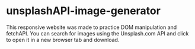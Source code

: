 # unsplashAPI-image-generator

This responsive website was made to practice DOM manipulation and fetchAPI. You can search for images using the Unsplash.com API and click to open it in a new browser tab and download.
